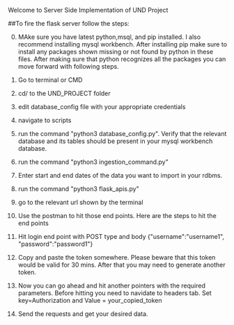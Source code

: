 Welcome to Server Side Implementation of UND Project

##To fire the flask server follow the steps:

0. MAke sure you have latest python,msql, and pip installed. I also recommend installing mysql workbench. After installing pip make sure to install any packages shown missing or not found by python in these files. After making sure that python recognizes all the packages you can move forward with following steps. 

1. Go to terminal or CMD 
2. cd/ to the UND_PROJECT folder
3. edit database_config file with your appropriate credentials
4. navigate to scripts
5. run the command "python3 database_config.py". Verify that the relevant database and its tables should be present in your mysql workbench database.
6. run the command "python3 ingestion_command.py"
7. Enter start and end dates of the data you want to import in your rdbms.
8. run the command "python3 flask_apis.py"
9. go to the relevant url shown by the terminal 
10. Use the postman to hit those end points. Here are the steps to hit the end points

1. Hit login end point with POST type and body {"username":"username1",
"password":"password1"}   
2. Copy and paste the token somewhere. Please beware that this token would be valid for 30 mins. After that you may need to generate another token.
3. Now you can go ahead and hit another pointers with the required parameters. Before hitting you need to navidate to headers tab. Set key=Authorization and Value = your_copied_token
4. Send the requests and get your desired data.


